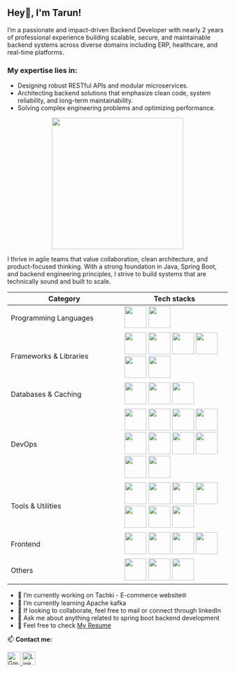 ## Hey👋, I'm Tarun!

I’m a passionate and impact-driven Backend Developer with nearly 2 years of professional experience building scalable, secure, and maintainable backend systems across diverse domains including ERP, healthcare, and real-time platforms.<br/>
### My expertise lies in:
- Designing robust RESTful APIs and modular microservices.
- Architecting backend solutions that emphasize clean code, system reliability, and long-term maintainability.
- Solving complex engineering problems and optimizing performance.<br/>
<p align="center">
  <img src="https://camo.githubusercontent.com/2366b34bb903c09617990fb5fff4622f3e941349e846ddb7e73df872a9d21233/68747470733a2f2f63646e2e6472696262626c652e636f6d2f75736572732f3733303730332f73637265656e73686f74732f363538313234332f6176656e746f2e676966" width="300" />
</p>

I thrive in agile teams that value collaboration, clean architecture, and product-focused thinking. With a strong foundation in Java, Spring Boot, and backend engineering principles, I strive to build systems that are technically sound and built to scale.
</p>
<table style="width:100%;">
  <thead>
    <tr>
      <th style="width:20%;">Category</th>
      <th style="width:20%;">Tech stacks</th>
    </tr>
  </thead>
  <tbody>
    <tr>
      <td>Programming Languages</td>
      <td>
        <img src="https://github.com/user-attachments/assets/3b47e07e-43bf-4350-9707-ef921bdd1847" width="50"/>
        <img src="https://github.com/user-attachments/assets/6b2a5338-47cf-4a36-be36-c601cfb0fb10" width="50"/>
      </td>
    </tr>
    <tr>
      <td>Frameworks & Libraries</td>
      <td>
        <img src="https://github.com/user-attachments/assets/b7b4ea7d-fc88-498e-9023-7d607493eefb" width="50"/>
        <img src="https://github.com/user-attachments/assets/bc965ea1-95bf-4f73-9645-5557118e394c" width="50"/>
        <img src="https://github.com/user-attachments/assets/59bffe3f-f73f-453b-b60d-309edcc4c7ea" width="50"/>
        <img src="https://github.com/user-attachments/assets/946b53d4-74a5-4de2-8100-fc3a50d00f4f" width="50"/>
        <img src="https://upload.wikimedia.org/wikipedia/commons/thumb/c/cd/WebSocket_colored_logo.svg/1200px-WebSocket_colored_logo.svg.png" width="50"/>
        <img src="https://github.com/user-attachments/assets/f6e91e04-3963-4f7d-93b2-24219fe097a9" width="50"/>
      </td>
    </tr>
    <tr>
      <td>Databases & Caching</td>
      <td>
        <img src="https://github.com/user-attachments/assets/8add976b-f22f-45bc-8c0e-66a59cd4dcb8" width="50"/>
        <img src="https://github.com/user-attachments/assets/fdd2099a-2f9d-46c3-a466-636e029430ba" width="50"/>
        <img src="https://github.com/user-attachments/assets/fd8c8962-27e7-4c7b-a586-b99fc5860e3b" width="50"/>
      </td>
    </tr>
    <tr>
      <td>DevOps</td>
      <td>
        <img src="https://skillicons.dev/icons?i=aws" width="50"/>
        <img src="https://github.com/user-attachments/assets/2ed65b65-ae82-41d1-a5ea-6ddb805f702e" width="50"/>
        <img src="https://github.com/user-attachments/assets/ded8e795-7366-4b47-af25-241e196d456f" width="50"/>
        <img src="https://github.com/user-attachments/assets/49d9a67c-9110-4e97-b775-78d03d6384cd" width="50"/>
        <img src="https://github.com/user-attachments/assets/7335c886-1b5f-4879-8ee2-b253d785f3f9" width="50"/>
        <img src="https://github.com/user-attachments/assets/9eb5ca95-13ff-4e04-a57e-a33d6e969123" width="50"/>
        <img src="https://github.com/user-attachments/assets/0fdff4e3-82b4-4538-b1f6-31efe224cebb" width="50"/>
        <img src="https://github.com/user-attachments/assets/e9b2313c-f848-4c68-9bb4-0a937445e788" width="50"/>
        <img src="https://github.com/user-attachments/assets/0bee4c02-774d-46d8-b873-80dabf4f3121" width="50"/>
        <img src="https://github.com/user-attachments/assets/16f02d93-55b7-4cbb-9dbb-926ca52bcfcf" width="50"/>
      </td>
    </tr>
    <tr>
      <td>Tools & Utilities</td>
      <td>
        <img src="https://skillicons.dev/icons?i=git" width="50"/>
        <img src="https://skillicons.dev/icons?i=github" width="50"/>
        <img src="https://github.com/user-attachments/assets/d4111132-dd24-42cc-9357-805ed11decc1" width="50"/>
        <img src="https://avatars.githubusercontent.com/u/45949248?s=200&v=4" width="50"/>
        <img src="https://github.com/user-attachments/assets/a2fc687d-5312-487b-9cb0-c58b2974673e" width="50"/>
        <img src="https://github.com/user-attachments/assets/e33ebca9-76d7-489d-b37d-a3255628e14c" width="50"/>
        <img src="https://upload.wikimedia.org/wikipedia/commons/d/d5/SLF4J_Logo.png" width="50"/>
      </td>
    </tr>
    <tr>
      <td>Frontend</td>
      <td>
        <img src="https://github.com/user-attachments/assets/c539a56a-b50d-4979-ac1c-485591209bf5" width="50"/>
        <img src="https://github.com/user-attachments/assets/12b3be46-15d6-4949-ae2a-30547de12dfe" width="50"/>
        <img src="https://github.com/user-attachments/assets/469c528f-e38b-4810-8a68-9d2a0af3d948" width="50"/>
        <img src="https://github.com/user-attachments/assets/d0787cd5-8f77-45d6-9b64-88b624c61cb7" width="50"/>
      </td>
    </tr>
    <tr>
      <td>Others</td>
      <td>
        <img src="https://github.com/user-attachments/assets/7e9823e4-b2da-4dba-b471-d0786e941eea" width="50"/>
        <img src="https://github.com/user-attachments/assets/b59319b1-eb34-487b-abdb-8bbf295fff16" width="50"/>
        <img src="https://upload.wikimedia.org/wikipedia/commons/4/41/DSA_Logo.png" width="50"/>
      </td>
    </tr>
  </tbody>
</table>

- 🔭 I’m currently working on Tachki - E-commerce website🌐
- 🌱 I’m currently learning Apache kafka
- 👯 If looking to collaborate, feel free to mail or connect through linkedIn
- 💬 Ask me about anything related to spring boot backend development
- 📄 Feel free to check [My Resume](https://drive.google.com/file/d/1VlJszwNeS2GN7DVQyU7P4iwH_aVDVNEI/view)


<p>📫 <strong>Contact me:</strong></p>

<a href="mailto:tarunk1806@gmail.com">
  <img src="https://github.com/user-attachments/assets/d8d79c16-0bae-4da4-a995-2d8103543c4b" width="30" alt="Gmail" />
</a>
<a href="https://www.linkedin.com/in/tarun-k-19072002tck/" target="_blank">
  <img src="https://github.com/user-attachments/assets/3874a814-040e-436a-9db8-496851ce0807" width="30" alt="LinkedIn" />
</a>
